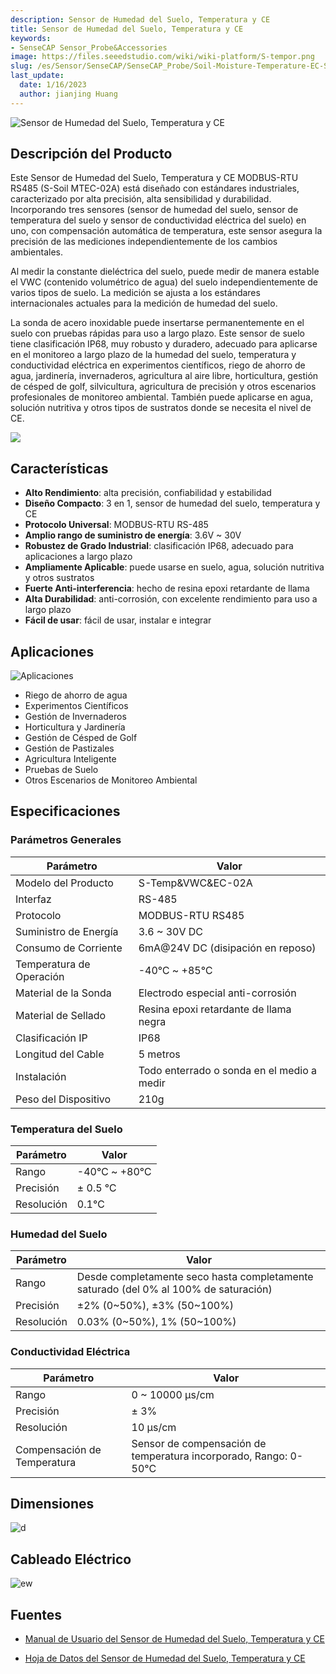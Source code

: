 ```yaml
---
description: Sensor de Humedad del Suelo, Temperatura y CE
title: Sensor de Humedad del Suelo, Temperatura y CE
keywords:
- SenseCAP Sensor_Probe&Accessories
image: https://files.seeedstudio.com/wiki/wiki-platform/S-tempor.png
slug: /es/Sensor/SenseCAP/SenseCAP_Probe/Soil-Moisture-Temperature-EC-Sensor
last_update:
  date: 1/16/2023
  author: jianjing Huang
---
```


![Sensor de Humedad del Suelo, Temperatura y CE](https://files.seeedstudio.com/wiki/Soil_Moisture_Temperature_EC_Sensor/101990667_2.png)

## Descripción del Producto

Este Sensor de Humedad del Suelo, Temperatura y CE MODBUS-RTU RS485 (S-Soil MTEC-02A) está diseñado con estándares industriales, caracterizado por alta precisión, alta sensibilidad y durabilidad. Incorporando tres sensores (sensor de humedad del suelo, sensor de temperatura del suelo y sensor de conductividad eléctrica del suelo) en uno, con compensación automática de temperatura, este sensor asegura la precisión de las mediciones independientemente de los cambios ambientales.

Al medir la constante dieléctrica del suelo, puede medir de manera estable el VWC (contenido volumétrico de agua) del suelo independientemente de varios tipos de suelo. La medición se ajusta a los estándares internacionales actuales para la medición de humedad del suelo.

La sonda de acero inoxidable puede insertarse permanentemente en el suelo con pruebas rápidas para uso a largo plazo. Este sensor de suelo tiene clasificación IP68, muy robusto y duradero, adecuado para aplicarse en el monitoreo a largo plazo de la humedad del suelo, temperatura y conductividad eléctrica en experimentos científicos, riego de ahorro de agua, jardinería, invernaderos, agricultura al aire libre, horticultura, gestión de césped de golf, silvicultura, agricultura de precisión y otros escenarios profesionales de monitoreo ambiental. También puede aplicarse en agua, solución nutritiva y otros tipos de sustratos donde se necesita el nivel de CE.

[![](https://files.seeedstudio.com/wiki/Seeed-WiKi/docs/images/300px-Get_One_Now_Banner-ragular.png)](https://www.seeedstudio.com/RS485-Soil-Moisture-Temperature-EC-Sensor-S-Soil-MTEC-02-p-4633.html)

## Características

* **Alto Rendimiento**: alta precisión, confiabilidad y estabilidad
* **Diseño Compacto**: 3 en 1, sensor de humedad del suelo, temperatura y CE
* **Protocolo Universal**: MODBUS-RTU RS-485
* **Amplio rango de suministro de energía**: 3.6V ~ 30V
* **Robustez de Grado Industrial**: clasificación IP68, adecuado para aplicaciones a largo plazo
* **Ampliamente Aplicable**: puede usarse en suelo, agua, solución nutritiva y otros sustratos
* **Fuerte Anti-interferencia**: hecho de resina epoxi retardante de llama
* **Alta Durabilidad**: anti-corrosión, con excelente rendimiento para uso a largo plazo
* **Fácil de usar**: fácil de usar, instalar e integrar

## Aplicaciones

![Aplicaciones](https://files.seeedstudio.com/wiki/Soil_Moisture_Temperature_EC_Sensor/Applications.png)

* Riego de ahorro de agua
* Experimentos Científicos
* Gestión de Invernaderos
* Horticultura y Jardinería
* Gestión de Césped de Golf
* Gestión de Pastizales
* Agricultura Inteligente
* Pruebas de Suelo
* Otros Escenarios de Monitoreo Ambiental

## Especificaciones

### Parámetros Generales

| Parámetro | Valor |
|-----------|-------|
| Modelo del Producto | S-Temp&VWC&EC-02A |
| Interfaz | RS-485 |
| Protocolo | MODBUS-RTU RS485 |
| Suministro de Energía | 3.6 ~ 30V DC |
| Consumo de Corriente | 6mA@24V DC (disipación en reposo) |
| Temperatura de Operación | -40℃ ~ +85℃ |
| Material de la Sonda | Electrodo especial anti-corrosión |
| Material de Sellado | Resina epoxi retardante de llama negra |
| Clasificación IP | IP68 |
| Longitud del Cable | 5 metros |
| Instalación | Todo enterrado o sonda en el medio a medir |
| Peso del Dispositivo | 210g |

### Temperatura del Suelo

| Parámetro | Valor |
|-----------|-------|
| Rango | -40℃ ~ +80℃ |
| Precisión | ± 0.5 ℃ |
| Resolución | 0.1℃ |

### Humedad del Suelo

| Parámetro | Valor |
|-----------|-------|
| Rango | Desde completamente seco hasta completamente saturado (del 0% al 100% de saturación) |
| Precisión | ±2% (0~50%), ±3% (50~100%) |
| Resolución | 0.03% (0~50%), 1% (50~100%) |

### Conductividad Eléctrica

| Parámetro | Valor |
|-----------|-------|
| Rango | 0 ~ 10000 μs/cm |
| Precisión | ± 3% |
| Resolución | 10 μs/cm |
| Compensación de Temperatura | Sensor de compensación de temperatura incorporado, Rango: 0-50°C |

## Dimensiones

![d](https://files.seeedstudio.com/wiki/Soil_Moisture_Temperature_EC_Sensor/probe_dimensions.png)

## Cableado Eléctrico

![ew](https://files.seeedstudio.com/wiki/Soil_Moisture_Temperature_EC_Sensor/wiring_diagram.png)

## Fuentes

* [Manual de Usuario del Sensor de Humedad del Suelo, Temperatura y CE](https://files.seeedstudio.com/wiki/Soil_Moisture_Temperature_EC_Sensor/SoilMoisture_Temperature_ECSensorUserManual-S-Temp&VWC&EC-02.pdf)

* [Hoja de Datos del Sensor de Humedad del Suelo, Temperatura y CE](https://files.seeedstudio.com/wiki/Soil_Moisture_Temperature_EC_Sensor/RS485SoilMoisture_Temperature_ECSensor(S-Temp&VWC&EC-02A).pdf)